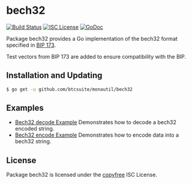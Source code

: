 bech32
==========

[![Build Status](http://img.shields.io/travis/monasuite/monautil.svg)](https://travis-ci.org/monasuite/monautil)
[![ISC License](http://img.shields.io/badge/license-ISC-blue.svg)](http://copyfree.org)
[![GoDoc](http://img.shields.io/badge/godoc-reference-blue.svg)](https://pkg.go.dev/github.com/monasuite/monautil/bech32)

Package bech32 provides a Go implementation of the bech32 format specified in
[BIP 173](https://github.com/monacoin/bips/blob/master/bip-0173.mediawiki).

Test vectors from BIP 173 are added to ensure compatibility with the BIP.

## Installation and Updating

```bash
$ go get -u github.com/btcsuite/monautil/bech32
```

## Examples

* [Bech32 decode Example](http://godoc.org/github.com/btcsuite/monautil/bech32#example-Bech32Decode)
  Demonstrates how to decode a bech32 encoded string.
* [Bech32 encode Example](http://godoc.org/github.com/btcsuite/monautil/bech32#example-BechEncode)
  Demonstrates how to encode data into a bech32 string.

## License

Package bech32 is licensed under the [copyfree](http://copyfree.org) ISC
License.
